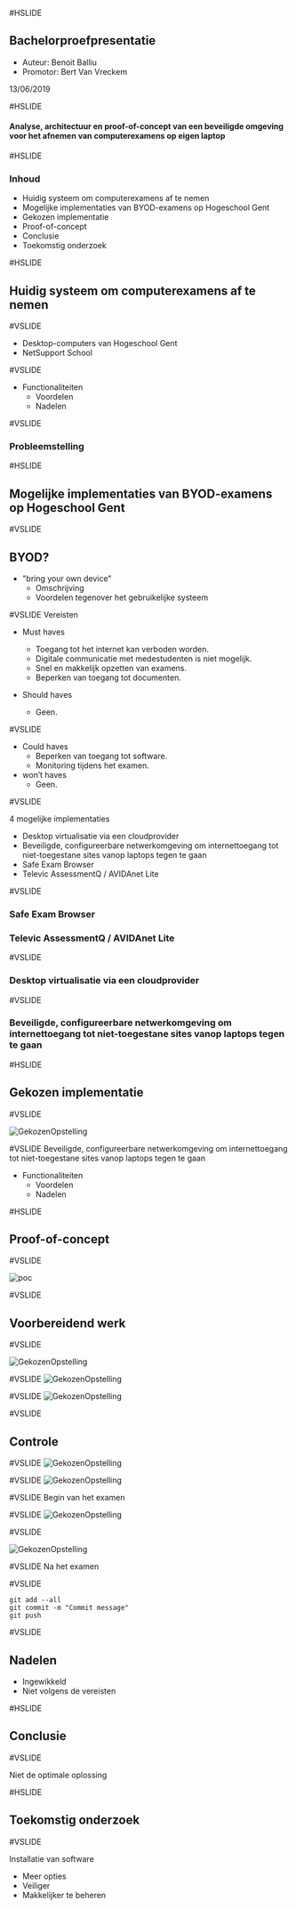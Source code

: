 #HSLIDE
## Bachelorproefpresentatie

- Auteur: Benoit Balliu
- Promotor: Bert Van Vreckem

13/06/2019

#HSLIDE
#### Analyse, architectuur en proof-of-concept van een beveiligde omgeving voor het afnemen van computerexamens op eigen laptop


#HSLIDE

### Inhoud

- Huidig systeem om computerexamens af te nemen
- Mogelijke implementaties van BYOD-examens op Hogeschool Gent
- Gekozen implementatie
- Proof-of-concept
- Conclusie
- Toekomstig onderzoek

#HSLIDE

## Huidig systeem om computerexamens af te nemen

#VSLIDE

- Desktop-computers van Hogeschool Gent
- NetSupport School

#VSLIDE

- Functionaliteiten
  - Voordelen
  - Nadelen

#VSLIDE

### Probleemstelling

#HSLIDE

## Mogelijke implementaties van BYOD-examens op Hogeschool Gent

#VSLIDE

## BYOD?
- "bring your own device"
  - Omschrijving
  - Voordelen tegenover het gebruikelijke systeem

#VSLIDE
Vereisten

- Must haves
  - Toegang tot het internet kan verboden worden.
  - Digitale communicatie met medestudenten is niet mogelijk.
  - Snel en makkelijk opzetten van examens.
  - Beperken van toegang tot documenten.

- Should haves
  - Geen.

#VSLIDE

- Could haves
  - Beperken van toegang tot software.
  - Monitoring tijdens het examen.
- won’t haves
  - Geen.


#VSLIDE

4 mogelijke implementaties
- Desktop virtualisatie via een cloudprovider
- Beveiligde, configureerbare netwerkomgeving om internettoegang tot niet-toegestane sites vanop laptops tegen te gaan
- Safe Exam Browser
- Televic AssessmentQ / AVIDAnet Lite


#VSLIDE
### Safe Exam Browser
###  Televic AssessmentQ / AVIDAnet Lite

#VSLIDE
### Desktop virtualisatie via een cloudprovider

#VSLIDE
### Beveiligde, configureerbare netwerkomgeving om internettoegang tot niet-toegestane sites vanop laptops tegen te gaan


#HSLIDE

## Gekozen implementatie

#VSLIDE



![GekozenOpstelling](assets/images/OpstellingNWOMG.png)


#VSLIDE
Beveiligde, configureerbare netwerkomgeving om internettoegang tot niet-toegestane sites vanop laptops tegen te gaan


- Functionaliteiten
  - Voordelen
  - Nadelen

#HSLIDE

## Proof-of-concept

#VSLIDE

![poc](assets/images/gns3FinalPoC.jpg)

#VSLIDE
## Voorbereidend werk

#VSLIDE

![GekozenOpstelling](assets/images/Git01.png)

#VSLIDE
![GekozenOpstelling](assets/images/CSV1.png)

#VSLIDE
![GekozenOpstelling](assets/images/CSV2.png)

#VSLIDE
## Controle

#VSLIDE
![GekozenOpstelling](assets/images/Linkblock1.png)

#VSLIDE
![GekozenOpstelling](assets/images/Linkblock2.png)

#VSLIDE
Begin van het examen

#VSLIDE
![GekozenOpstelling](assets/images/Fork1.png)

#VSLIDE

![GekozenOpstelling](assets/images/Check01.png)

#VSLIDE
Na het examen

#VSLIDE

```
git add --all
git commit -m "Commit message"
git push
```

#VSLIDE

## Nadelen
- Ingewikkeld
- Niet volgens de vereisten

#HSLIDE

## Conclusie

#VSLIDE

Niet de optimale oplossing

#HSLIDE

## Toekomstig onderzoek

#VSLIDE

Installatie van software
- Meer opties
- Veiliger
- Makkelijker te beheren
